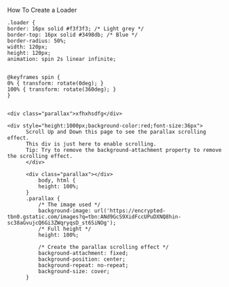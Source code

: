 How To Create a Loader

  <div class="loader"></div>
  
    .loader {
    border: 16px solid #f3f3f3; /* Light grey */
    border-top: 16px solid #3498db; /* Blue */
    border-radius: 50%;
    width: 120px;
    height: 120px;
    animation: spin 2s linear infinite;
   

    @keyframes spin {
    0% { transform: rotate(0deg); }
    100% { transform: rotate(360deg); }
    }
    
    
    <div class="parallax">xfhxhsdfg</div>

    <div style="height:1000px;background-color:red;font-size:36px">
          Scroll Up and Down this page to see the parallax scrolling effect.
          This div is just here to enable scrolling.
          Tip: Try to remove the background-attachment property to remove the scrolling effect.
          </div>

          <div class="parallax"></div>
              body, html {
              height: 100%;
          }
          .parallax {
              /* The image used */
              background-image: url('https://encrypted-tbn0.gstatic.com/images?q=tbn:ANd9GcS9XidFccUPuDXNQ8hin-   sc38aGvujcQ6Gi3ZWqryqsD_st6SiNOg');
              /* Full height */
              height: 100%; 

              /* Create the parallax scrolling effect */
              background-attachment: fixed;
              background-position: center;
              background-repeat: no-repeat;
              background-size: cover;
          }
